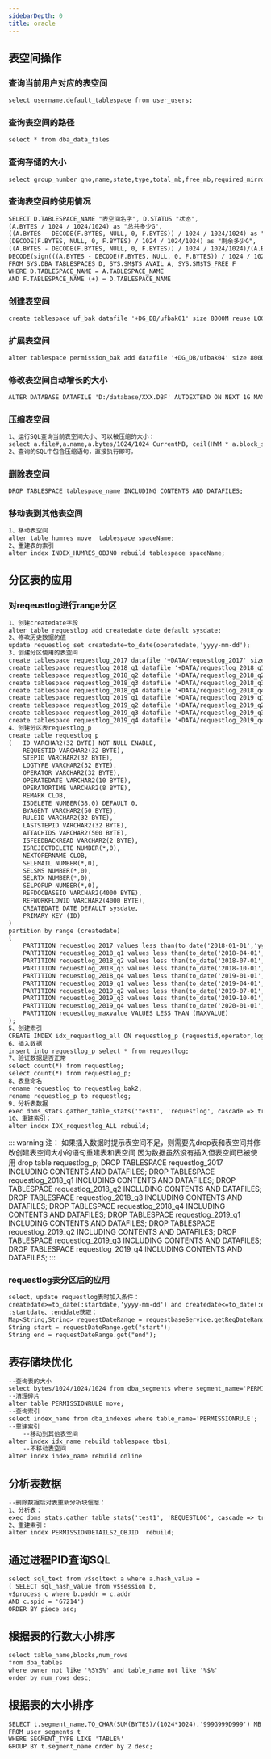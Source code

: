 ```yaml
---
sidebarDepth: 0
title: oracle
---
```



## 表空间操作
### 查询当前用户对应的表空间
```markdown
select username,default_tablespace from user_users;
```
### 查询表空间的路径
```markdown
select * from dba_data_files
```
### 查询存储的大小
```markdown
select group_number gno,name,state,type,total_mb,free_mb,required_mirror_free_mb rmfmb,usable_file_mb ufmb from v$asm_diskgroup;
```
### 查询表空间的使用情况
```markdown
SELECT D.TABLESPACE_NAME "表空间名字", D.STATUS "状态",
(A.BYTES / 1024 / 1024/1024) as "总共多少G",
((A.BYTES - DECODE(F.BYTES, NULL, 0, F.BYTES)) / 1024 / 1024/1024) as "已经用了多少G",
(DECODE(F.BYTES, NULL, 0, F.BYTES) / 1024 / 1024/1024) as "剩余多少G",
((A.BYTES - DECODE(F.BYTES, NULL, 0, F.BYTES)) / 1024 / 1024/1024)/(A.BYTES / 1024 / 1024/1024) as "利用率",
DECODE(sign(((A.BYTES - DECODE(F.BYTES, NULL, 0, F.BYTES)) / 1024 / 1024/1024)/(A.BYTES / 1024 / 1024/1024)-0.9),1,'剩余不到10%，请考虑扩表空间','正常') as "温馨提示"
FROM SYS.DBA_TABLESPACES D, SYS.SM$TS_AVAIL A, SYS.SM$TS_FREE F
WHERE D.TABLESPACE_NAME = A.TABLESPACE_NAME
AND F.TABLESPACE_NAME (+) = D.TABLESPACE_NAME
```
### 创建表空间
```markdown
create tablespace uf_bak datafile '+DG_DB/ufbak01' size 8000M reuse LOGGING ONLINE PERMANENT EXTENT MANAGEMENT LOCAL UNIFORM SIZE 1M
```
### 扩展表空间
```markdown
alter tablespace permission_bak add datafile '+DG_DB/ufbak04' size 8000M 
```
### 修改表空间自动增长的大小
```markdown
ALTER DATABASE DATAFILE 'D:/database/XXX.DBF' AUTOEXTEND ON NEXT 1G MAXSIZE UNLIMITED;
```
### 压缩表空间
```markdown
1、运行SQL查询当前表空间大小、可以被压缩的大小：
select a.file#,a.name,a.bytes/1024/1024 CurrentMB, ceil(HWM * a.block_size)/1024/1024 ResizeTo,(a.bytes - HWM * a.block_size)/1024/1024 ReleaseMB, 'alter database datafile '''||a.name||''' resize '||  ceil(HWM * a.block_size/1024/1024) || 'M;' ResizeCMD from v$datafile a,  (select file_id,max(block_id+blocks-1) HWM   from dba_extents  group by file_id) b where a.file# = b.file_id(+) and (a.bytes - HWM *block_size)>0 order by 5 
2、查询的SQL中包含压缩语句，直接执行即可。
```
### 删除表空间
```markdown
DROP TABLESPACE tablespace_name INCLUDING CONTENTS AND DATAFILES;
```
### 移动表到其他表空间
```markdown
1、移动表空间
alter table humres move  tablespace spaceName;
2、重建表的索引
alter index INDEX_HUMRES_OBJNO rebuild tablespace spaceName;
```
## 分区表的应用
### 对reqeustlog进行range分区
```markdown
1、创建createdate字段
alter table requestlog add createdate date default sysdate;
2、修改历史数据的值
update requestlog set createdate=to_date(operatedate,'yyyy-mm-dd');
3、创建分区使用的表空间
create tablespace requestlog_2017 datafile '+DATA/requestlog_2017' size 2000M reuse LOGGING ONLINE PERMANENT EXTENT MANAGEMENT LOCAL UNIFORM SIZE 1M;
create tablespace requestlog_2018_q1 datafile '+DATA/requestlog_2018_q1' size 1024M reuse LOGGING ONLINE PERMANENT EXTENT MANAGEMENT LOCAL UNIFORM SIZE 1M;
create tablespace requestlog_2018_q2 datafile '+DATA/requestlog_2018_q2' size 1024M reuse LOGGING ONLINE PERMANENT EXTENT MANAGEMENT LOCAL UNIFORM SIZE 1M;
create tablespace requestlog_2018_q3 datafile '+DATA/requestlog_2018_q3' size 1024M reuse LOGGING ONLINE PERMANENT EXTENT MANAGEMENT LOCAL UNIFORM SIZE 1M;
create tablespace requestlog_2018_q4 datafile '+DATA/requestlog_2018_q4' size 1024M reuse LOGGING ONLINE PERMANENT EXTENT MANAGEMENT LOCAL UNIFORM SIZE 1M;
create tablespace requestlog_2019_q1 datafile '+DATA/requestlog_2019_q1' size 1024M reuse LOGGING ONLINE PERMANENT EXTENT MANAGEMENT LOCAL UNIFORM SIZE 1M;
create tablespace requestlog_2019_q2 datafile '+DATA/requestlog_2019_q2' size 1024M reuse LOGGING ONLINE PERMANENT EXTENT MANAGEMENT LOCAL UNIFORM SIZE 1M;
create tablespace requestlog_2019_q3 datafile '+DATA/requestlog_2019_q3' size 1024M reuse LOGGING ONLINE PERMANENT EXTENT MANAGEMENT LOCAL UNIFORM SIZE 1M;
create tablespace requestlog_2019_q4 datafile '+DATA/requestlog_2019_q4' size 1024M reuse LOGGING ONLINE PERMANENT EXTENT MANAGEMENT LOCAL UNIFORM SIZE 1M;
4、创建分区表requestlog_p
create table requestlog_p 
(	ID VARCHAR2(32 BYTE) NOT NULL ENABLE, 
	REQUESTID VARCHAR2(32 BYTE), 
	STEPID VARCHAR2(32 BYTE), 
	LOGTYPE VARCHAR2(32 BYTE), 
	OPERATOR VARCHAR2(32 BYTE), 
	OPERATEDATE VARCHAR2(10 BYTE), 
	OPERATORTIME VARCHAR2(8 BYTE), 
	REMARK CLOB, 
	ISDELETE NUMBER(38,0) DEFAULT 0, 
	BYAGENT VARCHAR2(50 BYTE), 
	RULEID VARCHAR2(32 BYTE), 
	LASTSTEPID VARCHAR2(32 BYTE), 
	ATTACHIDS VARCHAR2(500 BYTE), 
	ISFEEDBACKREAD VARCHAR2(2 BYTE), 
	ISREJECTDELETE NUMBER(*,0), 
	NEXTOPERNAME CLOB, 
	SELEMAIL NUMBER(*,0), 
	SELSMS NUMBER(*,0), 
	SELRTX NUMBER(*,0), 
	SELPOPUP NUMBER(*,0), 
	REFDOCBASEID VARCHAR2(4000 BYTE), 
	REFWORKFLOWID VARCHAR2(4000 BYTE), 
	CREATEDATE DATE DEFAULT sysdate, 
    PRIMARY KEY (ID)
)
partition by range (createdate)
(
    PARTITION requestlog_2017 values less than(to_date('2018-01-01','yyyy-mm-dd')) tablespace requestlog_2017,
    PARTITION requestlog_2018_q1 values less than(to_date('2018-04-01','yyyy-mm-dd')) tablespace requestlog_2018_q1,
    PARTITION requestlog_2018_q2 values less than(to_date('2018-07-01','yyyy-mm-dd')) tablespace requestlog_2018_q2,
    PARTITION requestlog_2018_q3 values less than(to_date('2018-10-01','yyyy-mm-dd')) tablespace requestlog_2018_q3,
    PARTITION requestlog_2018_q4 values less than(to_date('2019-01-01','yyyy-mm-dd')) tablespace requestlog_2018_q4,
    PARTITION requestlog_2019_q1 values less than(to_date('2019-04-01','yyyy-mm-dd')) tablespace requestlog_2019_q1,
    PARTITION requestlog_2019_q2 values less than(to_date('2019-07-01','yyyy-mm-dd')) tablespace requestlog_2019_q2,
    PARTITION requestlog_2019_q3 values less than(to_date('2019-10-01','yyyy-mm-dd')) tablespace requestlog_2019_q3,
    PARTITION requestlog_2019_q4 values less than(to_date('2020-01-01','yyyy-mm-dd')) tablespace requestlog_2019_q4,
    PARTITION requestlog_maxvalue VALUES LESS THAN (MAXVALUE)
);
5、创建索引
CREATE INDEX idx_requestlog_all ON requestlog_p (requestid,operator,logtype,stepid);
6、插入数据
insert into requestlog_p select * from requestlog;
7、验证数据是否正常
select count(*) from requestlog;
select count(*) from requestlog_p;
8、表重命名
rename requestlog to requestlog_bak2;
rename requestlog_p to requestlog;
9、分析表数据
exec dbms_stats.gather_table_stats('test1', 'requestlog', cascade => true);
10、重建索引：
alter index IDX_requestlog_ALL rebuild;
```
::: warning 注：
如果插入数据时提示表空间不足，则需要先drop表和表空间并修改创建表空间大小的语句重建表和表空间
因为数据虽然没有插入但表空间已被使用
drop table requestlog_p;
DROP TABLESPACE requestlog_2017 INCLUDING CONTENTS AND DATAFILES;
DROP TABLESPACE requestlog_2018_q1 INCLUDING CONTENTS AND DATAFILES;
DROP TABLESPACE requestlog_2018_q2 INCLUDING CONTENTS AND DATAFILES;
DROP TABLESPACE requestlog_2018_q3 INCLUDING CONTENTS AND DATAFILES;
DROP TABLESPACE requestlog_2018_q4 INCLUDING CONTENTS AND DATAFILES;
DROP TABLESPACE requestlog_2019_q1 INCLUDING CONTENTS AND DATAFILES;
DROP TABLESPACE requestlog_2019_q2 INCLUDING CONTENTS AND DATAFILES;
DROP TABLESPACE requestlog_2019_q3 INCLUDING CONTENTS AND DATAFILES;
DROP TABLESPACE requestlog_2019_q4 INCLUDING CONTENTS AND DATAFILES;
:::
### requestlog表分区后的应用
```markdown
select、update requestlog表时加入条件：
createdate>=to_date(:startdate,'yyyy-mm-dd') and createdate<=to_date(:enddate,'yyyy-mm-dd')
:startdate、:enddate获取：
Map<String,String> requestDateRange = requestbaseService.getReqDateRange(requestid);
String start = requestDateRange.get("start");
String end = requestDateRange.get("end");
```
## 表存储块优化
```markdown
--查询表的大小
select bytes/1024/1024/1024 from dba_segments where segment_name='PERMISSIONRULE';
--清理碎片
alter table PERMISSIONRULE move;
--查询索引
select index_name from dba_indexes where table_name='PERMISSIONRULE';
--重建索引
    --移动到其他表空间
alter index idx_name rebuild tablespace tbs1;
    --不移动表空间
alter index index_name rebuild online
```
## 分析表数据
```markdown
--删除数据后对表重新分析块信息：
1、分析表：
exec dbms_stats.gather_table_stats('test1', 'REQUESTLOG', cascade => true);
2、重建索引：
alter index PERMISSIONDETAILS2_OBJID  rebuild;
```
## 通过进程PID查询SQL 
```markdown
select sql_text from v$sqltext a where a.hash_value = 
( SELECT sql_hash_value from v$session b, 
v$process c where b.paddr = c.addr 
AND c.spid = '67214') 
ORDER BY piece asc;
```
## 根据表的行数大小排序
```markdown
select table_name,blocks,num_rows
from dba_tables
where owner not like '%SYS%' and table_name not like '%$%'
order by num_rows desc;
```
## 根据表的大小排序
```markdown
SELECT t.segment_name,TO_CHAR(SUM(BYTES)/(1024*1024),'999G999D999') MB
FROM user_segments t
WHERE SEGMENT_TYPE LIKE 'TABLE%'
GROUP BY t.segment_name order by 2 desc;
```
